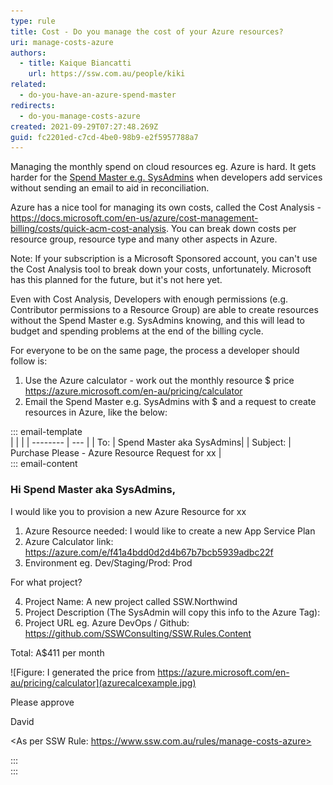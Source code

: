 ```yaml
---
type: rule
title: Cost - Do you manage the cost of your Azure resources?
uri: manage-costs-azure
authors:
  - title: Kaique Biancatti
    url: https://ssw.com.au/people/kiki
related:
  - do-you-have-an-azure-spend-master
redirects:
  - do-you-manage-costs-azure
created: 2021-09-29T07:27:48.269Z
guid: fc2201ed-c7cd-4be0-98b9-e2f5957788a7
---
```

Managing the monthly spend on cloud resources eg. Azure is hard. It gets harder for the [Spend Master e.g. SysAdmins](https://www.ssw.com.au/rules/do-you-have-an-azure-spend-master) when developers add services without sending an email to aid in reconciliation.

<!--endintro-->

Azure has a nice tool for managing its own costs, called the Cost Analysis - https://docs.microsoft.com/en-us/azure/cost-management-billing/costs/quick-acm-cost-analysis. You can break down costs per resource group, resource type and many other aspects in Azure.

Note: If your subscription is a Microsoft Sponsored account, you can't use the Cost Analysis tool to break down your costs, unfortunately. Microsoft has this planned for the future, but it's not here yet.

Even with Cost Analysis, Developers with enough permissions (e.g. Contributor permissions to a Resource Group) are able to create resources without the Spend Master e.g. SysAdmins knowing, and this will lead to budget and spending problems at the end of the billing cycle.

For everyone to be on the same page, the process a developer should follow is:

1. Use the Azure calculator - work out the monthly resource $ price\
   https://azure.microsoft.com/en-au/pricing/calculator
2. Email the Spend Master e.g. SysAdmins with $ and a request to create resources in Azure, like the below: 

::: email-template\
|          |     |
| -------- | --- |
| To:      | Spend Master aka SysAdmins|
| Subject: | Purchase Please - Azure Resource Request for xx |\
::: email-content  

### Hi Spend Master aka SysAdmins,

I would like you to provision a new Azure Resource for xx

1. Azure Resource needed: I would like to create a new App Service Plan 
2. Azure Calculator link: https://azure.com/e/f41a4bdd0d2d4b67b7bcb5939adbc22f
3. Environment eg. Dev/Staging/Prod: Prod

For what project? 

4. Project Name: A new project called SSW.Northwind 
5. Project Description (The SysAdmin will copy this info to the Azure Tag):
6. Project URL eg. Azure DevOps / Github: https://github.com/SSWConsulting/SSW.Rules.Content

Total: A$411 per month 

![Figure: I generated the price from https://azure.microsoft.com/en-au/pricing/calculator](azurecalcexample.jpg)

Please approve

David

<As per SSW Rule: https://www.ssw.com.au/rules/manage-costs-azure>

:::\
:::